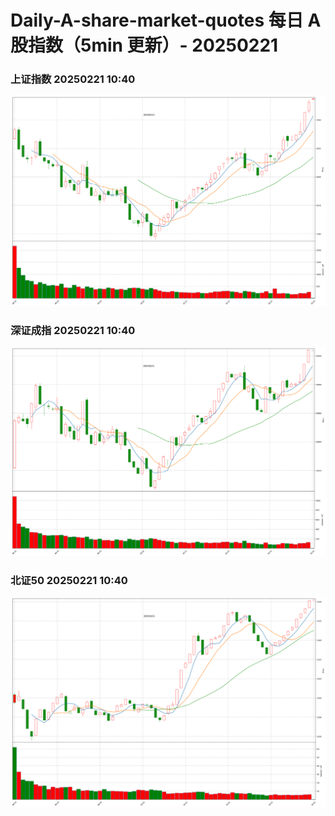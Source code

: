 
# Daily-A-share-market-quotes 每日 A 股指数（5min 更新）- 20250221

### 上证指数 20250221 10:40
![](./fig/2025/2/20250221-sh000001.png)

### 深证成指 20250221 10:40
![](./fig/2025/2/20250221-sz399001.png)

### 北证50 20250221 10:40
![](./fig/2025/2/20250221-bj899050.png)
